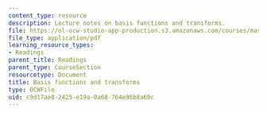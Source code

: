 ```yaml
---
content_type: resource
description: Lecture notes on basis functions and transforms.
file: https://ol-ocw-studio-app-production.s3.amazonaws.com/courses/mas-160-signals-systems-and-information-for-media-technology-fall-2007/c9d17ae82425e19a0a68764e96b8a60c_0919_basis.pdf
file_type: application/pdf
learning_resource_types:
- Readings
parent_title: Readings
parent_type: CourseSection
resourcetype: Document
title: Basis functions and transforms
type: OCWFile
uid: c9d17ae8-2425-e19a-0a68-764e96b8a60c
---
```

